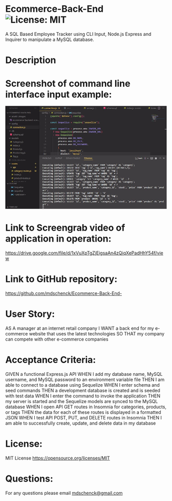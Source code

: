 # Ecommerce-Back-End ![License: MIT](https://img.shields.io/badge/License-MIT-yellow.svg)

A SQL Based Employee Tracker using CLI Input, Node.js Express and Inquirer to manipulate a MySQL database.

# Description

# Screenshot of command line interface input example:

![Screenshot  of command line interface input & file structure:](./assets/images/ecommerce-backend-screenshot1.JPG)

# Link to Screengrab video of application in operation:

https://drive.google.com/file/d/1xVuXpTgZjEigsaAn4zQiqXePadHhY54f/view

# Link to GitHub repository:

https://github.com/mdschenck/Ecommerce-Back-End-

# User Story:

AS A manager at an internet retail company
I WANT a back end for my e-commerce website that uses the latest technologies
SO THAT my company can compete with other e-commerce companies

# Acceptance Criteria:

GIVEN a functional Express.js API
WHEN I add my database name, MySQL username, and MySQL password to an environment variable file
THEN I am able to connect to a database using Sequelize
WHEN I enter schema and seed commands
THEN a development database is created and is seeded with test data
WHEN I enter the command to invoke the application
THEN my server is started and the Sequelize models are synced to the MySQL database
WHEN I open API GET routes in Insomnia for categories, products, or tags
THEN the data for each of these routes is displayed in a formatted JSON
WHEN I test API POST, PUT, and DELETE routes in Insomnia
THEN I am able to successfully create, update, and delete data in my database

# License:

MIT License https://opensource.org/licenses/MIT

# Questions:

For any questions please email mdschenck@gmail.com
